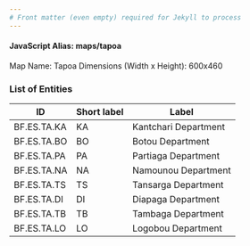 ```yaml
---
# Front matter (even empty) required for Jekyll to process
---
```


#### JavaScript Alias: maps/tapoa

Map Name: Tapoa
Dimensions (Width x Height): 600x460

### List of Entities

ID | Short label | Label
---|---|---|
BF.ES.TA.KA|KA|Kantchari Department
BF.ES.TA.BO|BO|Botou Department
BF.ES.TA.PA|PA|Partiaga Department
BF.ES.TA.NA|NA|Namounou Department
BF.ES.TA.TS|TS|Tansarga Department
BF.ES.TA.DI|DI|Diapaga Department
BF.ES.TA.TB|TB|Tambaga Department
BF.ES.TA.LO|LO|Logobou Department
